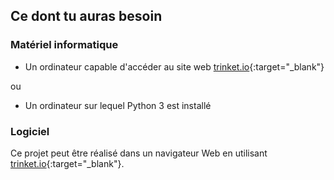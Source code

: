 ## Ce dont tu auras besoin

### Matériel informatique

+ Un ordinateur capable d'accéder au site web [trinket.io](https://trinket.io){:target="_blank"} 

ou

+ Un ordinateur sur lequel Python 3 est installé

### Logiciel

Ce projet peut être réalisé dans un navigateur Web en utilisant [trinket.io](https://trinket.io){:target="_blank"}.